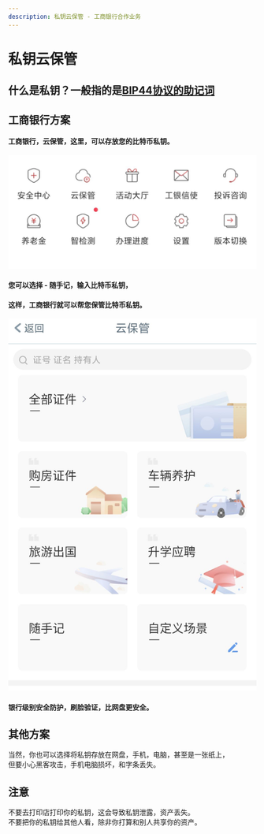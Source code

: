 ```yaml
---
description: 私钥云保管 - 工商银行合作业务
---
```


# 私钥云保管

## 什么是私钥？一般指的是[BIP44协议的助记词](https://learnblockchain.cn/2018/09/28/hdwallet/)

## 工商银行方案

#### 工商银行，云保管，这里，可以存放您的比特币私钥。

![](../../.gitbook/assets/image%20%2821%29.png)

#### 您可以选择 - 随手记，输入比特币私钥，

#### 这样，工商银行就可以帮您保管比特币私钥。 

![](../../.gitbook/assets/image%20%2823%29.png)

#### 银行级别安全防护，刷脸验证，比网盘更安全。

## 其他方案

当然，你也可以选择将私钥存放在网盘，手机，电脑，甚至是一张纸上，  
但要小心黑客攻击，手机电脑损坏，和字条丢失。

## 注意

不要去打印店打印你的私钥，这会导致私钥泄露，资产丢失。  
不要把你的私钥给其他人看，除非你打算和别人共享你的资产。

